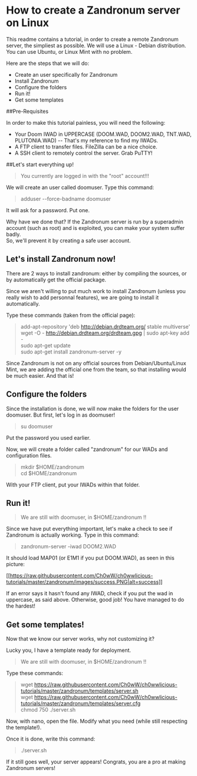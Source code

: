 # How to create a Zandronum server on Linux

This readme contains a tutorial, in order to create a remote Zandronum server, the simpliest as possible.
We will use a Linux - Debian distribution. You can use Ubuntu, or Linux Mint with no problem.

Here are the steps that we will do:
- Create an user specifically for Zandronum
- Install Zandronum
- Configure the folders
- Run it!
- Get some templates


##Pre-Requisites

In order to make this tutorial painless, you will need the following:
- Your Doom IWAD in UPPERCASE (DOOM.WAD, DOOM2.WAD, TNT.WAD, PLUTONIA.WAD) -- That's my reference to find my IWADs.
- A FTP client to transfer files. FileZilla can be a nice choice.
- A SSH client to remotely control the server. Grab PuTTY!

##Let's start everything up!

>You currently are logged in with the "root" account!!!

We will create an user called doomuser. Type this command:
> adduser --force-badname doomuser 

It will ask for a password. Put one.

Why have we done that? If the Zandronum server is run by a superadmin account (such as root) and is exploited, you can make your system suffer badly. <br />
So, we'll prevent it by creating a safe user account.

## Let's install Zandronum now!

There are 2 ways to install zandronum: either by compiling the sources, or by automatically get the official package.

Since we aren't willing to put much work to install Zandronum (unless you really wish to add personnal features), we are going to install it automatically.

Type these commands (taken from the official page):
> add-apt-repository 'deb http://debian.drdteam.org/ stable multiverse' <br />
wget -O - http://debian.drdteam.org/drdteam.gpg | sudo apt-key add - <br />
sudo apt-get update <br />
sudo apt-get install zandronum-server -y

Since Zandronum is not on any official sources from Debian/Ubuntu/Linux Mint, we are adding the official one from the team, so that installing would be much easier. And that is!

## Configure the folders

Since the installation is done, we will now make the folders for the user doomuser. 
But first, let's log in as doomuser!

> su doomuser

Put the password you used earlier.

Now, we will create a folder called "zandronum" for our WADs and configuration files.

> mkdir $HOME/zandronum <br />
cd $HOME/zandronum

With your FTP client, put your IWADs within that folder.

## Run it!

> We are still with doomuser, in $HOME/zandronum !!

Since we have put everything important, let's make a check to see if Zandronum is actually working. Type in this command:
> zandronum-server -iwad DOOM2.WAD

It should load MAP01 (or E1M1 if you put DOOM.WAD), as seen in this picture:

[[https://raw.githubusercontent.com/Ch0wW/ch0wwlicious-tutorials/master/zandronum/images/success.PNG|alt=success]]

If an error says it hasn't found any IWAD, check if you put the wad in uppercase, as said above. Otherwise, good job! You have managed to do the hardest!

## Get some templates!

Now that we know our server works, why not customizing it? 

Lucky you, I have a template ready for deployment.

> We are still with doomuser, in $HOME/zandronum !!

Type these commands:

> wget https://raw.githubusercontent.com/Ch0wW/ch0wwlicious-tutorials/master/zandronum/templates/server.sh<br />
wget https://raw.githubusercontent.com/Ch0wW/ch0wwlicious-tutorials/master/zandronum/templates/server.cfg<br />
chmod 750 ./server.sh

Now, with nano, open the file. Modify what you need (while still respecting the template!). 

Once it is done, write this command:
> ./server.sh

If it still goes well, your server appears! Congrats, you are a pro at making Zandronum servers!
